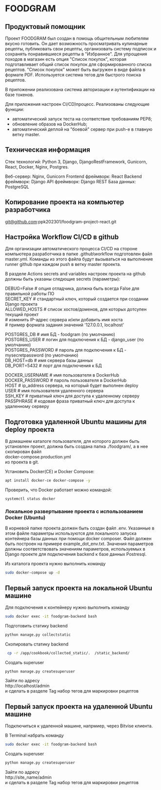 # FOODGRAM


## Продуктовый помощник

Проект FOODGRAM был создан в помощь общительным любителям вкусно готовить. Он дает возможность просматривать кулинарные рецепты, публиковать свои рецепты, организовать систему подписок и сохранять понравившиеся рецепты в "Избранное". Для упрощения походов в магазин есть опция "Список покупок", которая подготавливает общий список покупок для сформированного списка рецептов. "Список покупок" может быть выгружен в виде файла в формате PDF. Используется система тегов для быстрого поиска рецептов. 

В приложении реализована система авторизации и аутентификации на базе токенов. 

Для приложения настроен CI/CD)процесс. 
Реализованы следующие функции: 
* автоматический запуск теста на соответствие требованиям PEP8; 
* обновление образов на DockerHub; 
* автоматический деплой на "боевой" сервер при push-е в главную ветку master. 

## Техническая информация 

Стек технологий: Python 3, Django, DjangoRestFramework, Gunicorn, React, Docker, Nginx, Postgres. 

Веб-сервер: Nginx, Gunicorn 
Frontend фреймворк: React 
Backend фреймворк: Django 
API фреймворк: Django REST 
База данных: PostgreSQL 

## Копирование проекта на компьютер разработчика 

git@github.com:ppk202301/foodgram-project-react.git 

## Настройка Workflow CI/CD в github 

Для организации автоматического процесса CI/CD на стороне компьютера разработчика в папке .github\workflow подготовлен файл master.yml.
Команды из этого файла будут вызываться на выполнение runner github при каждом push в ветку master проекта. 

В разделе Actions secrets and variables настроек проекта на github должны быть указаны следющие secrets (параметры): 

DEBUG=False                # опция отладчика, должна быть всегда False для правильной работы ПО  
SECRET_KEY                 # стандартный ключ, который создается при создании Django проекта  
ALLOWED_HOSTS              # список хостов/доменов, для которых дотсупен текущий проект  
                           # изменить IP-адрес сервера и/или добавить имя хоста  
                           # пример формата задания значений '127.0.0.1, localhost'  

POSTGRES_DB                # имя БД - foodgram (по умолчанию)  
POSTGRES_USER              # логин для подключения к БД - django_user (по умолчанию)  
POSTGRES_PASSWORD          # пароль для подключения к БД - mysecretpassword (по умолчанию)  
DB_HOST=db                 # имя сервера базы данных  
DB_PORT=5432               # порт для подключения к БД  

DOCKER_USERNAME            # имя пользователя в DockerHub  
DOCKER_PASSWORD            # пароль пользователя в DockerHub  
HOST                       # ip_address сервера, на который будет выполнен deploy  
USER                       # имя пользователя удаленного сервера  
SSH_KEY                    # приватный ключ для доступа к удаленному серверу  
PASSPHRASE                 # кодовая фраза приватный ключ для доступа к удаленному серверу  

## Подготовка удаленной Ubuntu машины для deploy проекта 

В домашнем каталоге пользователя, для которого должен быть установлен проект, должна быть создана папка ./foodgram/, а в нее скопирован файл   
docker-compose.production.yml   
из проекта в git.

Установить Docker(CE) и Docker Compose:
```bash 
apt install docker-ce docker-compose -y
``` 

Проверить, что  Docker работает можно командой: 
```bash 
systemctl status docker 
``` 

### Локальное развертывание проекта с использованием Docker (Ubuntu) 

В корневой папке проекта должен быть создан файл .env. Указанные в этом файле параметры используются для локального запуска контейнера базы данных при помощи docker composer. Файл должен быть построен на примере example_dot_env.txt. Значения параметров должны соответствовать значениям параметров, используемых в Django проекте для подключения backend к базе данных Postresql.  

Из каталога проекта нужно выполнить команду 
```bash
sudo docker-compose up -d 
```

## Первый запуск проекта на локальной Ubuntu машине

Для подключения к контейнеру нужно выполнить команду 
```bash
sudo docker exec -it foodgram-backend bash 
``` 

Подготовить статику backend 
```bash
python manage.py collectstatic 
``` 

Скопировать статику backend 
```bash
 cp -r /app/cookbook/collected_static/.  /static_backend/
``` 

Создать superuser 
```bash
python manage.py createsuperuser 
``` 

Зайти по адресу  
http://localhost/admin  
и сделать в разделе Tag набор тегов для маркировки рецептов  

## Первый запуск проекта на удаленной Ubuntu машине

Подключиться к удаленной машине, напрмиер, через Bitvise клиента.  

В Terminal набрать команду  
```bash
sudo docker exec -it foodgram-backend bash  
``` 

Создать superuser 
```bash
python manage.py createsuperuser 
``` 

Зайти по адресу  
http://site_name/admin  
и сделать в разделе Tag набор тегов для маркировки рецептов  

